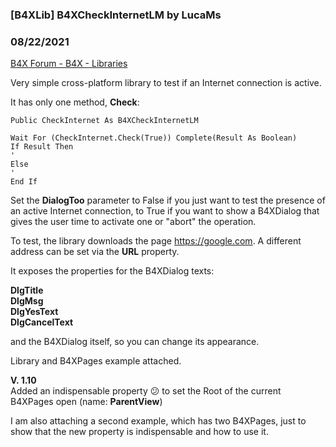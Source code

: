 ### [B4XLib] B4XCheckInternetLM by LucaMs
### 08/22/2021
[B4X Forum - B4X - Libraries](https://www.b4x.com/android/forum/threads/133628/)

Very simple cross-platform library to test if an Internet connection is active.  
  
It has only one method, **Check**:  

```B4X
Public CheckInternet As B4XCheckInternetLM  
  
Wait For (CheckInternet.Check(True)) Complete(Result As Boolean)  
If Result Then  
'  
Else  
'  
End If
```

  
Set the **DialogToo** parameter to False if you just want to test the presence of an active Internet connection, to True if you want to show a B4XDialog that gives the user time to activate one or "abort" the operation.  
  
To test, the library downloads the page <https://google.com>. A different address can be set via the **URL** property.  
  
It exposes the properties for the B4XDialog texts:  
  
**DlgTitle  
DlgMsg  
DlgYesText  
DlgCancelText**  
  
and the B4XDialog itself, so you can change its appearance.  
  
Library and B4XPages example attached.  
  
**V. 1.10**  
Added an indispensable property :confused: to set the Root of the current B4XPages open (name: **ParentView**)  
  
I am also attaching a second example, which has two B4XPages, just to show that the new property is indispensable and how to use it.